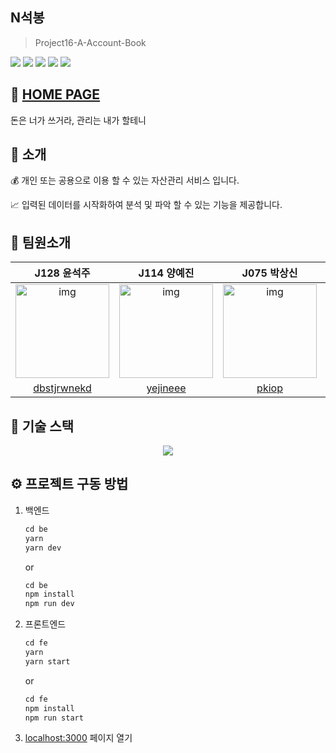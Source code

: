 ## N석봉

> Project16-A-Account-Book

<div>
    <img src="https://img.shields.io/badge/React-v17.0.1-blue)"/>
    <img src="https://img.shields.io/badge/node-v14.15.1-green"/>
    <img src="https://img.shields.io/badge/storybook-v6.0.28-ff69b4"/>
    <img src="https://img.shields.io/badge/koa-v2.13.0-aaa"/>
    <img src="https://img.shields.io/badge/mongoose-v5.10.15-critical"/>
</div>

## 💸 [HOME PAGE](http://xn--n-b22fl8h.kro.kr/login)

돈은 너가 쓰거라, 관리는 내가 할테니

## 📌 소개

💰 개인 또는 공용으로 이용 할 수 있는 자산관리 서비스 입니다.

📈 입력된 데이터를 시작화하여 분석 및 파악 할 수 있는 기능을 제공합니다.

## 📌 팀원소개

|                                                       J128 윤석주                                                       |                                                                         J114 양예진                                                                         |                                                       J075 박상신                                                       |                                                       J081 박승환                                                       |
| :---------------------------------------------------------------------------------------------------------------------: | :---------------------------------------------------------------------------------------------------------------------------------------------------------: | :---------------------------------------------------------------------------------------------------------------------: | :---------------------------------------------------------------------------------------------------------------------: |
| <img src="https://ca.slack-edge.com/T019JFET9H7-U019R14MZQA-3fc3f52ba025-512" alt="img" height="150px" width="150px" /> | <img src="https://avatars1.githubusercontent.com/u/43772082?s=400&u=7b56e9b176e2f44faa90309d6b2e2820ea679a1c&v=4" alt="img" height="150px" width="150px" /> | <img src="https://ca.slack-edge.com/T019JFET9H7-U0198M695JT-ebc94d8fd643-512" alt="img" height="150px" width="150px" /> | <img src="https://ca.slack-edge.com/T019JFET9H7-U019L3LK929-3a96d76029a8-512" alt="img" height="150px" width="150px" /> |
|                                      [dbstjrwnekd](https://github.com/dbstjrwnekd)                                      |                                                           [yejineee](https://github.com/yejineee)                                                           |                                            [pkiop](https://github.com/pkiop)                                            |                                  [rolled-potatoes](https://github.com/rolled-potatoes)                                  |

## 📌 기술 스택

<center><img src="https://user-images.githubusercontent.com/44409642/99674728-c9ecfc80-2ab9-11eb-8039-06b9ebdc5e38.png"/></center>

## ⚙️ 프로젝트 구동 방법

1. 백엔드

    ```jsx
    cd be
    yarn 
    yarn dev
    ```
    or
    ```jsx
    cd be
    npm install 
    npm run dev
    ```
    

2. 프론트엔드

    ```jsx
    cd fe
    yarn
    yarn start
    ```
    or
    ```jsx
    cd fe
    npm install 
    npm run start
    ```

3. [localhost:3000](http://localhost:3000) 페이지 열기
